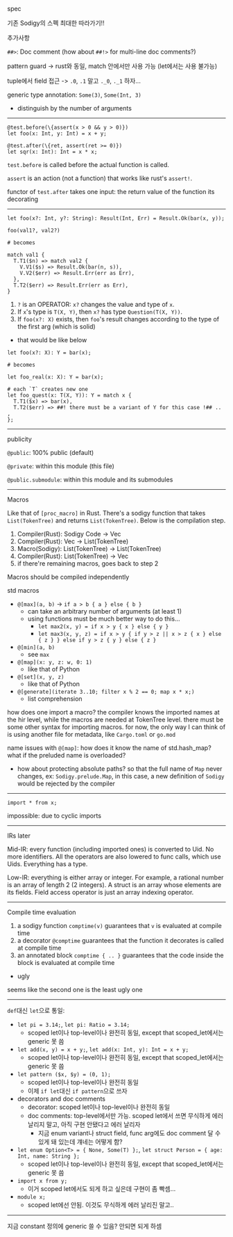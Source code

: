 spec

기존 Sodigy의 스펙 최대한 따라가기!!

추가사항

`##>`: Doc comment (how about `##!>` for multi-line doc comments?)

pattern guard -> rust와 동일, match 안에서만 사용 가능 (let에서는 사용 불가능)

tuple에서 field 접근 -> `.0`, `.1` 말고 `._0`, `._1` 하자...

generic type annotation: `Some(3)`, `Some(Int, 3)`
  - distinguish by the number of arguments

---

```
@test.before(\{assert(x > 0 && y > 0)})
let foo(x: Int, y: Int) = x + y;

@test.after(\{ret, assert(ret >= 0)})
let sqr(x: Int): Int = x * x;
```

`test.before` is called before the actual function is called.

`assert` is an action (not a function) that works like rust's `assert!`.

functor of `test.after` takes one input: the return value of the function its decorating

---

```
let foo(x?: Int, y?: String): Result(Int, Err) = Result.Ok(bar(x, y));
```

```
foo(val1?, val2?)

# becomes

match val1 {
  T.T1($n) => match val2 {
    V.V1($s) => Result.Ok(bar(n, s)),
    V.V2($err) => Result.Err(err as Err),
  },
  T.T2($err) => Result.Err(err as Err),
}
```

1. `?` is an OPERATOR: `x?` changes the value and type of `x`.
2. If `x`'s type is `T(X, Y)`, then `x?` has type `Question(T(X, Y))`.
3. If `foo(x?: X)` exists, then `foo`'s result changes according to the type of the first arg (which is solid)
  - that would be like below

```
let foo(x?: X): Y = bar(x);

# becomes

let foo_real(x: X): Y = bar(x);

# each `T` creates new one
let foo_quest(x: T(X, Y)): Y = match x {
  T.T1($x) => bar(x),
  T.T2($err) => ##! there must be a variant of Y for this case !## .. ,
};
```

---

publicity

`@public`: 100% public (default)

`@private`: within this module (this file)

`@public.submodule`: within this module and its submodules

---

Macros

Like that of `[proc_macro]` in Rust. There's a sodigy function that takes `List(TokenTree)` and returns `List(TokenTree)`. Below is the compilation step.

1. Compiler(Rust): Sodigy Code -> Vec<TokenTree>
2. Compiler(Rust): Vec<TokenTree> -> List(TokenTree)
3. Macro(Sodigy): List(TokenTree) -> List(TokenTree)
4. Compiler(Rust): List(TokenTree) -> Vec<TokenTree>
5. if there're remaining macros, goes back to step 2 

Macros should be compiled independently

std macros

- `@[max](a, b)` -> `if a > b { a } else { b }`
  - can take an arbitrary number of arguments (at least 1)
  - using functions must be much better way to do this...
    - `let max2(x, y) = if x > y { x } else { y }`
    - `let max3(x, y, z) = if x > y { if y > z || x > z { x } else { z } } else if y > z { y } else { z }`
- `@[min](a, b)`
  - see `max`
- `@[map](x: y, z: w, 0: 1)`
  - like that of Python
- `@[set](x, y, z)`
  - like that of Python
- `@[generate](iterate 3..10; filter x % 2 == 0; map x * x;)`
  - list comprehension

how does one import a macro? the compiler knows the imported names at the hir level, while the macros are needed at TokenTree level. there must be some other syntax for importing macros. for now, the only way I can think of is using another file for metadata, like `Cargo.toml` or `go.mod`

name issues with `@[map]`: how does it know the name of std.hash_map? what if the preluded name is overloaded?
- how about protecting absolute paths? so that the full name of `Map` never changes, ex: `Sodigy.prelude.Map`, in this case, a new definition of `Sodigy` would be rejected by the compiler

---

`import * from x;`

impossible: due to cyclic imports

---

IRs later

Mid-IR: every function (including imported ones) is converted to Uid. No more identifiers. All the operators are also lowered to func calls, which use Uids. Everything has a type.

Low-IR: everything is either array or integer. For example, a rational number is an array of length 2 (2 integers). A struct is an array whose elements are its fields. Field access operator is just an array indexing operator.

---

Compile time evaluation

1. a sodigy function `comptime(v)` guarantees that `v` is evaluated at compile time
2. a decorator `@comptime` guarantees that the function it decorates is called at compile time
3. an annotated block `comptime { .. }` guarantees that the code inside the block is evaluated at compile time
  - ugly

seems like the second one is the least ugly one

---

`def`대신 `let`으로 통일:

- `let pi = 3.14;`, `let pi: Ratio = 3.14;`
  - scoped let이나 top-level이나 완전히 동일, except that scoped_let에서는 generic 못 씀
- `let add(x, y) = x + y;`, `let add(x: Int, y): Int = x + y;`
  - scoped let이나 top-level이나 완전히 동일, except that scoped_let에서는 generic 못 씀
- `let pattern ($x, $y) = (0, 1);`
  - scoped let이나 top-level이나 완전히 동일
  - 이제 `if let`대신 `if pattern`으로 쓰자
- decorators and doc comments
  - decorator: scoped let이나 top-level이나 완전히 동일
  - doc comments: top-level에서만 가능. scoped let에서 쓰면 무식하게 에러 날리지 말고, 아직 구현 안됐다고 에러 날리자
    - 지금 enum variant나 struct field, func arg에도 doc comment 달 수 있게 돼 있는데 걔네는 어떻게 함?
- `let enum Option<T> = { None, Some(T) };`, `let struct Person = { age: Int, name: String };`
  - scoped let이나 top-level이나 완전히 동일, except that scoped_let에서는 generic 못 씀
- `import x from y;`
  - 이거 scoped let에서도 되게 하고 싶은데 구현이 좀 빡셈...
- `module x;`
  - scoped let에선 안됨. 이것도 무식하게 에러 날리진 말고..

---

지금 constant 정의에 generic 쓸 수 있음? 안되면 되게 하셈
